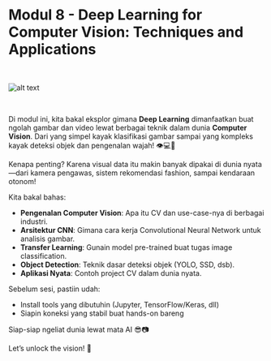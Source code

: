 # Modul 8 - Deep Learning for Computer Vision: Techniques and Applications

<br>

![alt text](asset/image.png)

<br>

Di modul ini, kita bakal eksplor gimana **Deep Learning** dimanfaatkan buat ngolah gambar dan video lewat berbagai teknik dalam dunia **Computer Vision**. Dari yang simpel kayak klasifikasi gambar sampai yang kompleks kayak deteksi objek dan pengenalan wajah! 👁️💻📸

Kenapa penting? Karena visual data itu makin banyak dipakai di dunia nyata—dari kamera pengawas, sistem rekomendasi fashion, sampai kendaraan otonom!

Kita bakal bahas:
- **Pengenalan Computer Vision**: Apa itu CV dan use-case-nya di berbagai industri.
- **Arsitektur CNN**: Gimana cara kerja Convolutional Neural Network untuk analisis gambar.
- **Transfer Learning**: Gunain model pre-trained buat tugas image classification.
- **Object Detection**: Teknik dasar deteksi objek (YOLO, SSD, dsb).
- **Aplikasi Nyata**: Contoh project CV dalam dunia nyata.

Sebelum sesi, pastiin udah:
- Install tools yang dibutuhin (Jupyter, TensorFlow/Keras, dll)
- Siapin koneksi yang stabil buat hands-on bareng

Siap-siap ngeliat dunia lewat mata AI 😎📷

Let’s unlock the vision! 🚀
